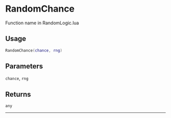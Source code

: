 # RandomChance
Function name in RandomLogic.lua
## Usage
```lua
RandomChance(chance, rng)
```
## Parameters
`chance`, `rng`
## Returns
`any`

---